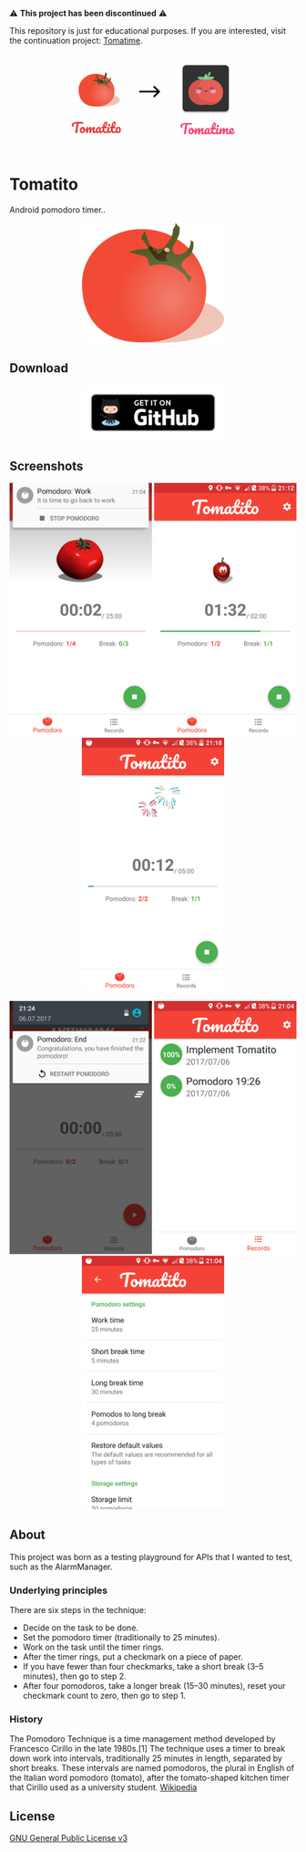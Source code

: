 
⚠️  **This project has been discontinued** ⚠️

This repository is just for educational purposes. If you are interested, visit the continuation project: [Tomatime](https://github.com/nfdz/tomatime).

<p align="center"><a href="https://github.com/nfdz/tomatime">
  <img width="350" src="dev/new_promo.jpg?raw=true" alt="Tomatime"/>
</a></p>

# Tomatito

Android pomodoro timer..

<p align="center">
  <img width="250" src="dev/logo_icon.png?raw=true" alt="Tomatito"/>
</p>

## Download

<p align="center"><a href="https://github.com/nfdz/tomatito/releases">
  <img width="250" src="dev/githubBadge.png?raw=true" alt="Get it on Github"/>
</a></p>

## Screenshots

<p align="center">
  <img src="screenshots/pomodoro_working.png?raw=true" width="250" alt="Pomodoro working"/>
  <img src="screenshots/pomodoro_short_break.png?raw=true" width="250" alt="Pomodoro short break"/>
  <img src="screenshots/pomodoro_long_break.png?raw=true" width="250" alt="Pomodoro long break"/>
</p>
<p align="center">
  <img src="screenshots/pomodoro_end.png?raw=true" width="250" alt="Pomodoro End"/>
  <img src="screenshots/records.png?raw=true" width="250" alt="Records"/>
  <img src="screenshots/settings.png?raw=true" width="250" alt="Settings"/>
</p>

## About

This project was born as a testing playground for APIs that I wanted to test, such as the AlarmManager.

### Underlying principles

There are six steps in the technique:
* Decide on the task to be done.
* Set the pomodoro timer (traditionally to 25 minutes).
* Work on the task until the timer rings.
* After the timer rings, put a checkmark on a piece of paper.
* If you have fewer than four checkmarks, take a short break (3–5 minutes), then go to step 2.
* After four pomodoros, take a longer break (15–30 minutes), reset your checkmark count to zero, then go to step 1.

### History

The Pomodoro Technique is a time management method developed by Francesco Cirillo in the late 1980s.[1] The technique uses a timer to break down work into intervals, traditionally 25 minutes in length, separated by short breaks. These intervals are named pomodoros, the plural in English of the Italian word pomodoro (tomato), after the tomato-shaped kitchen timer that Cirillo used as a university student. [Wikipedia](https://en.wikipedia.org/wiki/Pomodoro_Technique "Wikipedia")

## License

[GNU General Public License v3](https://www.gnu.org/licenses/gpl-3.0.en.html "GNU General Public License v3")
